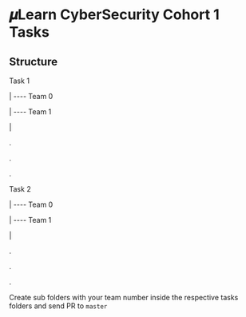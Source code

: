 # 𝝁Learn CyberSecurity Cohort 1 Tasks

## Structure

Task 1

 |
 ---- Team 0
 
 |
 ---- Team 1
 
 |
 
 .
 
 .
 
 .
 
 Task 2

 |
 ---- Team 0
 
 |
 ---- Team 1
 
 |
 
 .
 
 .
 
 .
 
 Create sub folders with your team number inside the respective tasks folders and send PR to `master`
